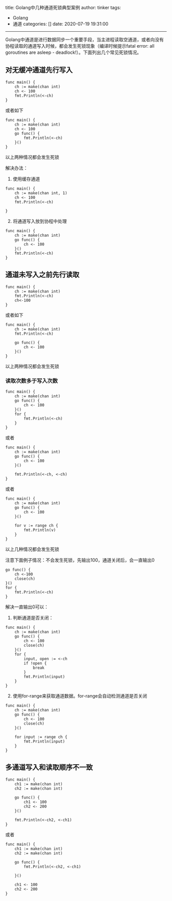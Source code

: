 title: Golang中几种通道死锁典型案例
author: tinker
tags:
  - Golang
  - 通道
categories: []
date: 2020-07-19 19:31:00
---
Golang中通道是进行数据同步一个重要手段，当主进程读取空通道，或者向没有协程读取的通道写入时候，都会发生死锁现象（编译时候提示fatal error: all goroutines are asleep - deadlock!）。下面列出几个常见死锁情况。

<!--more-->

## 对无缓冲通道先行写入

```
func main() {
	ch := make(chan int)
	ch <- 100
	fmt.Println(<-ch)
}
```

或者如下

```
func main() {
	ch := make(chan int)
	ch <- 100
	go func() {
		fmt.Println(<-ch)
	}()
}
```

以上两种情况都会发生死锁

解决办法：

1. 使用缓存通道

```
func main() {
	ch := make(chan int, 1)
	ch <- 100
	fmt.Println(<-ch)

}
```

2. 将通道写入放到协程中处理

```
func main() {
	ch := make(chan int)
	go func() {
		ch <- 100
	}()
	fmt.Println(<-ch)
}
```

## 通道未写入之前先行读取

```
func main() {
	ch := make(chan int)
	fmt.Println(<-ch)
	ch<-100
}
```

或者如下

```
func main() {
	ch := make(chan int)
	fmt.Println(<-ch)

	go func() {
		ch <- 100
	}()
}
```

以上两种情况都会发生死锁

### 读取次数多于写入次数

```
func main() {
	ch := make(chan int)
	go func() {
		ch <- 100
	}()
	for {
		fmt.Println(<-ch)
	}
}
```

或者

```
func main() {
	ch := make(chan int)
	go func() {
		ch <- 100
	}()

	fmt.Println(<-ch, <-ch)
}
```

或者

```
func main() {
	ch := make(chan int)
	go func() {
		ch <- 100
	}()

	for v := range ch {
		fmt.Println(v)
	}
}
```

以上几种情况都会发生死锁

注意下面例子情况：不会发生死锁，先输出100，通道关闭后，会一直输出0

```
go func() {
    ch <-100
    close(ch)
}()
for {
    fmt.Println(<-ch)
}
```

解决一直输出0可以：

1. 判断通道是否关闭：

```
func main() {
	ch := make(chan int)
	go func() {
		ch <- 100
		close(ch)
	}()
	for {
		input, open := <-ch
		if !open {
			break
		}
		fmt.Println(input)
	}
}
```
2. 使用for-range来获取通道数据。for-range会自动检测通道是否关闭

```
func main() {
	ch := make(chan int)
	go func() {
		ch <- 100
		close(ch)
	}()

	for input := range ch {
		fmt.Println(input)
	}
}
```

## 多通道写入和读取顺序不一致

```
func main() {
	ch1 := make(chan int)
	ch2 := make(chan int)

	go func() {
		ch1 <- 100
		ch2 <- 200
	}()

	fmt.Println(<-ch2, <-ch1)
}
```

或者

```
func main() {
	ch1 := make(chan int)
	ch2 := make(chan int)

	go func() {
		fmt.Println(<-ch2, <-ch1)

	}()

	ch1 <- 100
	ch2 <- 200
}
```